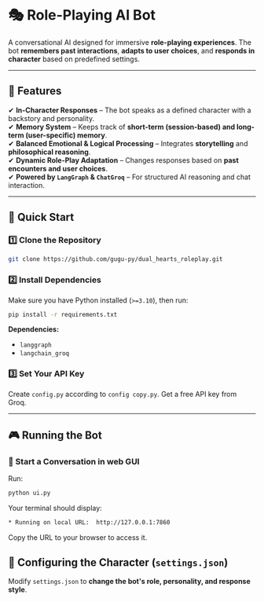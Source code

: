 # 🎭 Role-Playing AI Bot

A conversational AI designed for immersive **role-playing experiences**. The bot **remembers past interactions**, **adapts to user choices**, and **responds in character** based on predefined settings.

---

## 📌 Features
✔ **In-Character Responses** – The bot speaks as a defined character with a backstory and personality.  
✔ **Memory System** – Keeps track of **short-term (session-based) and long-term (user-specific) memory**.  
✔ **Balanced Emotional & Logical Processing** – Integrates **storytelling** and **philosophical reasoning**.  
✔ **Dynamic Role-Play Adaptation** – Changes responses based on **past encounters and user choices**.  
✔ **Powered by `LangGraph` & `ChatGroq`** – For structured AI reasoning and chat interaction.  

---

## 🚀 Quick Start

### 1️⃣ **Clone the Repository**
```bash
git clone https://github.com/gugu-py/dual_hearts_roleplay.git
```

### 2️⃣ **Install Dependencies**
Make sure you have Python installed (`>=3.10`), then run:
```bash
pip install -r requirements.txt
```
**Dependencies:**
- `langgraph`
- `langchain_groq`

### 3️⃣ **Set Your API Key**

Create `config.py` according to `config copy.py`. Get a free API key from Groq.

---

## 🎮 Running the Bot

### **🔹 Start a Conversation** in web GUI
Run:
```bash
python ui.py
```

Your terminal should display:
```bash
* Running on local URL:  http://127.0.0.1:7860
```
Copy the URL to your browser to access it.

## 📝 Configuring the Character (`settings.json`)

Modify `settings.json` to **change the bot's role, personality, and response style**.


